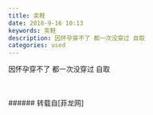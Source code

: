 ```yaml
---
title: 卖鞋
date: 2018-9-16 10:13
keywords: 卖鞋
description: 因怀孕穿不了 都一次没穿过 自取
categories: used
---
```

<td class="t_f" id="postmessage_1803655">

因怀孕穿不了 都一次没穿过 自取<br/>
<img alt="" border="0" class="zoom" data-cf-modified-a4ee1da95cbd9ff6d9cc763a-="" file="http://www.flw.ph/data/appbyme/upload/image/201809/16/Dv0bUkUmG7CR.jpg" id="aimg_deYXV" lazyloadthumb="1" onclick="" onmouseover="" src="http://www.flw.ph/data/appbyme/upload/image/201809/16/Dv0bUkUmG7CR.jpg"/><br/>
<br/>
<img alt="" border="0" class="zoom" data-cf-modified-a4ee1da95cbd9ff6d9cc763a-="" file="http://www.flw.ph/data/appbyme/upload/image/201809/16/PbmRsx987viG.jpg" id="aimg_lWW4Y" lazyloadthumb="1" onclick="" onmouseover="" src="http://www.flw.ph/data/appbyme/upload/image/201809/16/PbmRsx987viG.jpg"/><br/>
<br/>
</td>
###### 转载自[菲龙网]